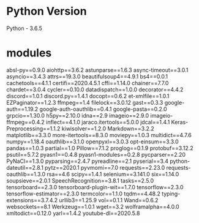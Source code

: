 # Python Version  
Python - 3.6.5

# modules  
absl-py==0.9.0
aiohttp==3.6.2
astunparse==1.6.3
async-timeout==3.0.1
asyncio==3.4.3
attrs==19.3.0
beautifulsoup4==4.9.1
bs4==0.0.1
cachetools==4.1.1
certifi==2020.4.5.1
cffi==1.14.0
chainer==7.7.0
chardet==3.0.4
cycler==0.10.0
datadispatch==1.0.0
decorator==4.4.2
discord==1.0.1
discord.py==1.4.1
docopt==0.6.2
et-xmlfile==1.0.1
EZPaginator==1.2.3
ffmpeg==1.4
filelock==3.0.12
gast==0.3.3
google-auth==1.19.2
google-auth-oauthlib==0.4.1
google-pasta==0.2.0
grpcio==1.30.0
h5py==2.10.0
idna==2.9
imageio==2.9.0
imageio-ffmpeg==0.4.2
inflect==4.1.0
jaraco.itertools==5.0.0
jdcal==1.4.1
Keras-Preprocessing==1.1.2
kiwisolver==1.2.0
Markdown==3.2.2
matplotlib==3.3.0
more-itertools==8.3.0
moviepy==1.0.3
multidict==4.7.6
numpy==1.18.4
oauthlib==3.1.0
openpyxl==3.0.3
opt-einsum==3.3.0
pandas==1.0.3
partial==1.0
Pillow==7.1.2
proglog==0.1.9
protobuf==3.12.2
psutil==5.7.2
pyasn1==0.4.8
pyasn1-modules==0.2.8
pycparser==2.20
PyNaCl==1.3.0
pyparsing==2.4.7
pyreadline==2.1
pyserial==3.4
python-dateutil==2.8.1
pytz==2020.1
pyvmomi==7.0
requests==2.23.0
requests-oauthlib==1.3.0
rsa==4.6
scipy==1.4.1
selenium==3.141.0
six==1.14.0
soupsieve==2.0.1
SpeechRecognition==3.8.1
tasks==2.5.0
tensorboard==2.3.0
tensorboard-plugin-wit==1.7.0
tensorflow==2.3.0
tensorflow-estimator==2.3.0
termcolor==1.1.0
tqdm==4.48.2
typing-extensions==3.7.4.2
urllib3==1.25.9
vol==0.1.1
Wand==0.6.2
websockets==8.1
Werkzeug==1.0.1
wget==3.2
wolframalpha==4.0.0
xmltodict==0.12.0
yarl==1.4.2
youtube-dl==2020.5.8
